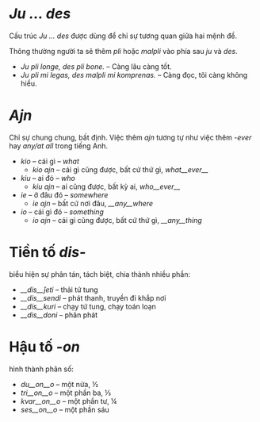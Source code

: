 # *Ju … des*

Cấu trúc *Ju … des* được dùng để chỉ sự tương quan giữa hai mệnh đề.

Thông thường người ta sẽ thêm *pli* hoặc *malpli* vào phía sau *ju* và *des*.

- *Ju pli longe, des pli bone.* – Càng lâu càng tốt.
- *Ju pli mi legas, des malpli mi komprenas.* – Càng đọc, tôi càng không hiểu.
 

# *Ajn*

Chỉ sự chung chung, bất định. Việc thêm *ajn* tương tự như việc thêm *-ever* hay *any/at all* trong tiếng Anh.

- *kio* – cái gì – *what*
  - *kio ajn* – cái gì cũng được, bất cứ thứ gì, *what__ever__*
- *kiu* – ai đó – *who*
  - *kiu ajn* – ai cũng được, bất kỳ ai, *who__ever__*
- *ie* – ở đâu đó – *somewhere*
  - *ie ajn* – bất cứ nơi đâu, *__any__where*
- *io* – cái gì đó – *something*
  - *io ajn* – cái gì cũng được, bất cứ thứ gì, *__any__thing*

# Tiền tố *dis-*

biểu hiện sự phân tán, tách biệt, chia thành nhiều phần:

- *__dis__ĵeti* – thải tứ tung
- *__dis__sendi* – phát thanh, truyền đi khắp nơi
- *__dis__kuri* – chạy tứ tung, chạy toán loạn
- *__dis__doni* – phân phát
 

# Hậu tố *-on*

hình thành phân số:

- *du__on__o*   – một nửa, ½
- *tri__on__o*  – một phần ba, ⅓
- *kvar__on__o* – một phần tư, ¼
- *ses__on__o*  – một phần sáu
 
